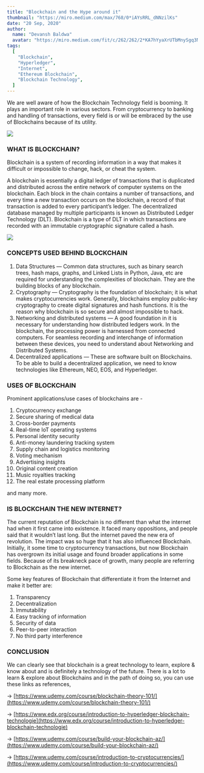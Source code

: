 ```yaml
---
title: "Blockchain and the Hype around it"
thumbnail: "https://miro.medium.com/max/768/0*iAYsRRL_dNNzilKs"
date: "20 Sep, 2020"
author:
  name: "Devansh Baldwa"
  avatar: "https://miro.medium.com/fit/c/262/262/2*KA7hYyaXrUTbMnySgq3NNA.jpeg"
tags:
  [
    "Blockchain",
    "Hyperledger",
    "Internet",
    "Ethereum Blockchain",
    "Blockchain Technology",
  ]
---
```


We are well aware of how the Blockchain Technology field is booming. It plays an important role in various sectors. From cryptocurrency to banking and handling of transactions, every field is or will be embraced by the use of Blockchains because of its utility.

![](https://miro.medium.com/max/768/0*iAYsRRL_dNNzilKs)

### WHAT IS BLOCKCHAIN?

Blockchain is a system of recording information in a way that makes it difficult or impossible to change, hack, or cheat the system.

A blockchain is essentially a digital ledger of transactions that is duplicated and distributed across the entire network of computer systems on the blockchain. Each block in the chain contains a number of transactions, and every time a new transaction occurs on the blockchain, a record of that transaction is added to every participant’s ledger. The decentralized database managed by multiple participants is known as Distributed Ledger Technology (DLT). Blockchain is a type of DLT in which transactions are recorded with an immutable cryptographic signature called a hash.

![](https://miro.medium.com/max/800/1*IjIJmbGVONLjJ63EucR7eg.png)

### CONCEPTS USED BEHIND BLOCKCHAIN

1. Data Structures — Common data structures, such as binary search trees, hash maps, graphs, and Linked Lists in Python, Java, etc are required for understanding the complexities of blockchain. They are the building blocks of any blockchain.
2. Cryptography — Cryptography is the foundation of blockchain; it is what makes cryptocurrencies work. Generally, blockchains employ public-key cryptography to create digital signatures and hash functions. It is the reason why blockchain is so secure and almost impossible to hack.
3. Networking and distributed systems — A good foundation in it is necessary for understanding how distributed ledgers work. In the blockchain, the processing power is harnessed from connected computers. For seamless recording and interchange of information between these devices, you need to understand about Networking and Distributed Systems.
4. Decentralized applications — These are software built on Blockchains. To be able to build a decentralized application, we need to know technologies like Ethereum, NEO, EOS, and Hyperledger.

### USES OF BLOCKCHAIN

Prominent applications/use cases of blockchains are -

1. Cryptocurrency exchange
2. Secure sharing of medical data
3. Cross-border payments
4. Real-time IoT operating systems
5. Personal identity security
6. Anti-money laundering tracking system
7. Supply chain and logistics monitoring
8. Voting mechanism
9. Advertising insights
10. Original content creation
11. Music royalties tracking
12. The real estate processing platform

and many more.

### IS BLOCKCHAIN THE NEW INTERNET?

The current reputation of Blockchain is no different than what the internet had when it first came into existence. It faced many oppositions, and people said that it wouldn’t last long. But the internet paved the new era of revolution. The impact was so huge that it has also influenced Blockchain. Initially, it some time to cryptocurrency transactions, but now Blockchain has overgrown its initial usage and found broader applications in some fields. Because of its breakneck pace of growth, many people are referring to Blockchain as the new internet.

Some key features of Blockchain that differentiate it from the Internet and make it better are:

1. Transparency
2. Decentralization
3. Immutability
4. Easy tracking of information
5. Security of data
6. Peer-to-peer interaction
7. No third party interference

### CONCLUSION

We can clearly see that blockchain is a great technology to learn, explore & know about and is definitely a technology of the future. There is a lot to learn & explore about Blockchains and in the path of doing so, you can use these links as references,

→ [https://www.udemy.com/course/blockchain-theory-101/](https://www.udemy.com/course/blockchain-theory-101/)

→ [https://www.edx.org/course/introduction-to-hyperledger-blockchain-technologie](https://www.edx.org/course/introduction-to-hyperledger-blockchain-technologie)

→ [https://www.udemy.com/course/build-your-blockchain-az/](https://www.udemy.com/course/build-your-blockchain-az/)

→ [https://www.udemy.com/course/introduction-to-cryptocurrencies/](https://www.udemy.com/course/introduction-to-cryptocurrencies/)
